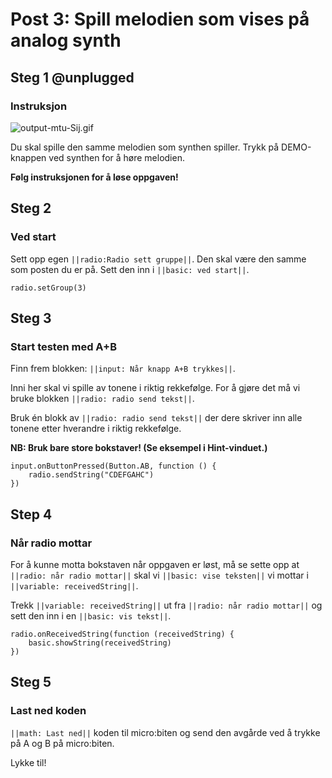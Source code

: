 # Post 3: Spill melodien som vises på analog synth


## Steg 1 @unplugged

### Instruksjon

![output-mtu-Sij.gif](https://i.postimg.cc/0QqYc2P6/output-mtu-Sij.gif)

Du skal spille den samme melodien som synthen spiller. Trykk på DEMO-knappen ved synthen for å høre melodien. 

**Følg instruksjonen for å løse oppgaven!**

## Steg 2

### Ved start

Sett opp egen ``||radio:Radio sett gruppe||``. Den skal være den samme som posten du er på. Sett den inn i ``||basic: ved start||``.

```blocks
radio.setGroup(3)
```

## Steg 3

### Start testen med A+B

Finn frem blokken: ``||input: Når knapp A+B trykkes||``.

Inni her skal vi spille av tonene i riktig rekkefølge. For å gjøre det må vi bruke blokken ``||radio: radio send tekst||``.

Bruk én blokk av ``||radio: radio send tekst||`` der dere skriver inn alle tonene etter hverandre i riktig rekkefølge.

**NB: Bruk bare store bokstaver! (Se eksempel i Hint-vinduet.)**

```blocks
input.onButtonPressed(Button.AB, function () {
    radio.sendString("CDEFGAHC")
})
```


## Step 4

### Når radio mottar

For å kunne motta bokstaven når oppgaven er løst, må se sette opp at ``||radio: når radio mottar||`` skal vi ``||basic: vise teksten||`` vi mottar i ``||variable: receivedString||``.

Trekk ``||variable: receivedString||`` ut fra ``||radio: når radio mottar||`` og sett den inn i en ``||basic: vis tekst||``.

```blocks
radio.onReceivedString(function (receivedString) {
    basic.showString(receivedString)
})
```

## Steg 5

### Last ned koden

``||math: Last ned||`` koden til micro:biten og send den avgårde ved å trykke på A og B på micro:biten. 

Lykke til!